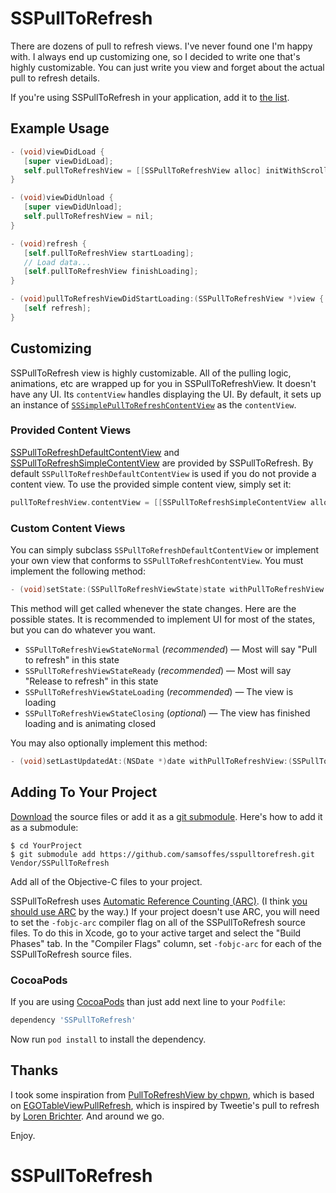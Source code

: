 # SSPullToRefresh

There are dozens of pull to refresh views. I've never found one I'm happy with. I always end up customizing one, so I decided to write one that's highly customizable. You can just write you view and forget about the actual pull to refresh details.

If you're using SSPullToRefresh in your application, add it to [the list](https://github.com/samsoffes/sspulltorefresh/wiki/Applications).


## Example Usage

``` objective-c
- (void)viewDidLoad {
   [super viewDidLoad];
   self.pullToRefreshView = [[SSPullToRefreshView alloc] initWithScrollView:self.tableView delegate:self];
}

- (void)viewDidUnload {
   [super viewDidUnload];
   self.pullToRefreshView = nil;
}

- (void)refresh {
   [self.pullToRefreshView startLoading];
   // Load data...
   [self.pullToRefreshView finishLoading];
}

- (void)pullToRefreshViewDidStartLoading:(SSPullToRefreshView *)view {
   [self refresh];
}
```


## Customizing

SSPullToRefresh view is highly customizable. All of the pulling logic, animations, etc are wrapped up for you in SSPullToRefreshView. It doesn't have any UI. Its `contentView` handles displaying the UI. By default, it sets up an instance of [`SSSimplePullToRefreshContentView`](https://github.com/samsoffes/sspulltorefresh/blob/master/SSSimplePullToRefreshContentView.h) as the `contentView`.

### Provided Content Views

[SSPullToRefreshDefaultContentView](https://github.com/samsoffes/sspulltorefresh/blob/master/SSPullToRefreshDefaultContentView.h) and [SSPullToRefreshSimpleContentView](https://github.com/samsoffes/sspulltorefresh/blob/master/SSPullToRefreshSimpleContentView.h) are provided by SSPullToRefresh. By default `SSPullToRefreshDefaultContentView` is used if you do not provide a content view. To use the provided simple content view, simply set it:

``` objective-c
pullToRefreshView.contentView = [[SSPullToRefreshSimpleContentView alloc] initWithFrame:CGRectZero];
```

### Custom Content Views

You can simply subclass `SSPullToRefreshDefaultContentView` or implement your own view that conforms to `SSPullToRefreshContentView`. You must implement the following method:

``` objective-c
- (void)setState:(SSPullToRefreshViewState)state withPullToRefreshView:(SSPullToRefreshView *)view
```
This method will get called whenever the state changes. Here are the possible states. It is recommended to implement UI for most of the states, but you can do whatever you want.

* `SSPullToRefreshViewStateNormal` (*recommended*) — Most will say "Pull to refresh" in this state
* `SSPullToRefreshViewStateReady` (*recommended*) — Most will say "Release to refresh" in this state
* `SSPullToRefreshViewStateLoading` (*recommended*) — The view is loading
* `SSPullToRefreshViewStateClosing` (*optional*) — The view has finished loading and is animating closed

You may also optionally implement this method:

``` objective-c
- (void)setLastUpdatedAt:(NSDate *)date withPullToRefreshView:(SSPullToRefreshView *)view
```


## Adding To Your Project

[Download](https://github.com/samsoffes/sspulltorefresh/zipball/master) the source files or add it as a [git submodule](http://schacon.github.com/git/user-manual.html#submodules). Here's how to add it as a submodule:

    $ cd YourProject
    $ git submodule add https://github.com/samsoffes/sspulltorefresh.git Vendor/SSPullToRefresh

Add all of the Objective-C files to your project.

SSPullToRefresh uses [Automatic Reference Counting (ARC)](http://clang.llvm.org/docs/AutomaticReferenceCounting.html). (I think [you should use ARC](http://blog.samsoff.es/automatic-reference-counting) by the way.) If your project doesn't use ARC, you will need to set the `-fobjc-arc` compiler flag on all of the SSPullToRefresh source files. To do this in Xcode, go to your active target and select the "Build Phases" tab. In the "Compiler Flags" column, set `-fobjc-arc` for each of the SSPullToRefresh source files.

### CocoaPods

If you are using [CocoaPods](http://cocoapods.org) than just add next line to your `Podfile`:

``` ruby
dependency 'SSPullToRefresh'
```

Now run `pod install` to install the dependency.


## Thanks

I took some inspiration from [PullToRefreshView by chpwn](https://github.com/chpwn/PullToRefreshView), which is based on [EGOTableViewPullRefresh](https://github.com/enormego/EGOTableViewPullRefresh), which is inspired by Tweetie's pull to refresh by [Loren Brichter](http://twitter.com/lorenb). And around we go.

Enjoy.
# SSPullToRefresh